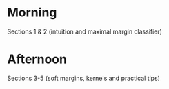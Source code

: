 # Morning
Sections 1 & 2 (intuition and maximal margin classifier)

# Afternoon
Sections 3-5 (soft margins, kernels and practical tips)

